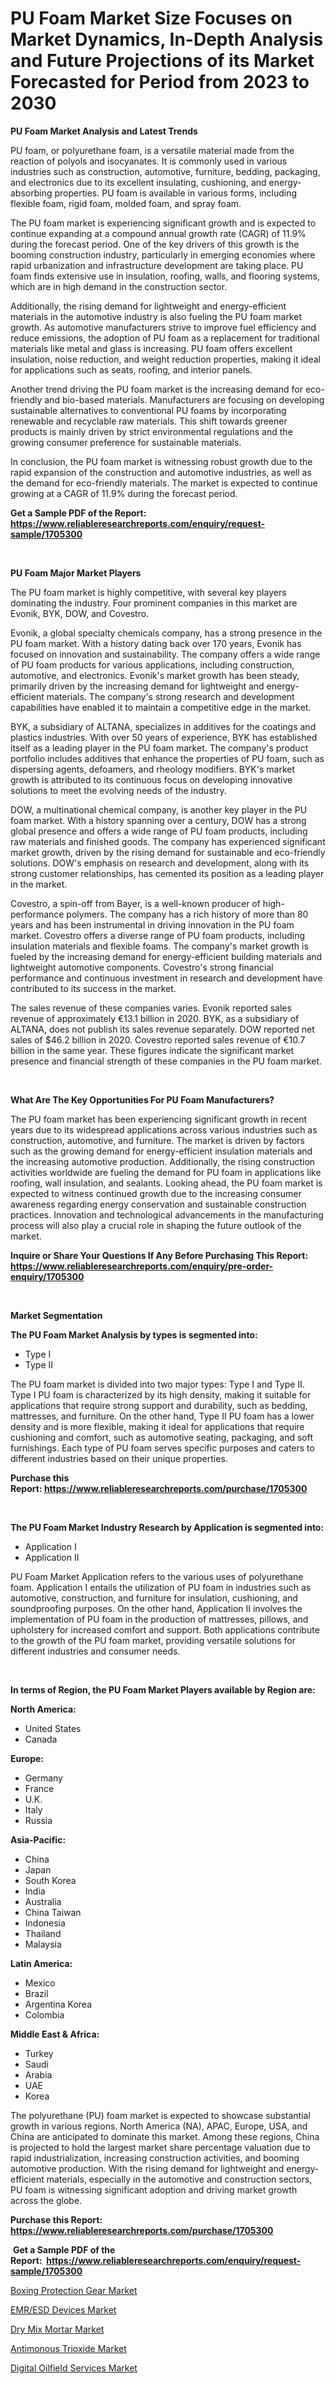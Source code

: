 <p><h1>PU Foam Market Size Focuses on Market Dynamics, In-Depth Analysis and Future Projections of its Market Forecasted for Period from 2023 to 2030</h1></p><p><strong>PU Foam Market Analysis and Latest Trends</strong></p>
<p><p>PU foam, or polyurethane foam, is a versatile material made from the reaction of polyols and isocyanates. It is commonly used in various industries such as construction, automotive, furniture, bedding, packaging, and electronics due to its excellent insulating, cushioning, and energy-absorbing properties. PU foam is available in various forms, including flexible foam, rigid foam, molded foam, and spray foam.</p><p>The PU foam market is experiencing significant growth and is expected to continue expanding at a compound annual growth rate (CAGR) of 11.9% during the forecast period. One of the key drivers of this growth is the booming construction industry, particularly in emerging economies where rapid urbanization and infrastructure development are taking place. PU foam finds extensive use in insulation, roofing, walls, and flooring systems, which are in high demand in the construction sector.</p><p>Additionally, the rising demand for lightweight and energy-efficient materials in the automotive industry is also fueling the PU foam market growth. As automotive manufacturers strive to improve fuel efficiency and reduce emissions, the adoption of PU foam as a replacement for traditional materials like metal and glass is increasing. PU foam offers excellent insulation, noise reduction, and weight reduction properties, making it ideal for applications such as seats, roofing, and interior panels.</p><p>Another trend driving the PU foam market is the increasing demand for eco-friendly and bio-based materials. Manufacturers are focusing on developing sustainable alternatives to conventional PU foams by incorporating renewable and recyclable raw materials. This shift towards greener products is mainly driven by strict environmental regulations and the growing consumer preference for sustainable materials.</p><p>In conclusion, the PU foam market is witnessing robust growth due to the rapid expansion of the construction and automotive industries, as well as the demand for eco-friendly materials. The market is expected to continue growing at a CAGR of 11.9% during the forecast period.</p></p>
<p><strong>Get a Sample PDF of the Report:&nbsp; <a href="https://www.reliableresearchreports.com/enquiry/request-sample/1705300">https://www.reliableresearchreports.com/enquiry/request-sample/1705300</a></strong></p>
<p>&nbsp;</p>
<p><strong>PU Foam Major Market Players</strong></p>
<p><p>The PU foam market is highly competitive, with several key players dominating the industry. Four prominent companies in this market are Evonik, BYK, DOW, and Covestro.</p><p>Evonik, a global specialty chemicals company, has a strong presence in the PU foam market. With a history dating back over 170 years, Evonik has focused on innovation and sustainability. The company offers a wide range of PU foam products for various applications, including construction, automotive, and electronics. Evonik's market growth has been steady, primarily driven by the increasing demand for lightweight and energy-efficient materials. The company's strong research and development capabilities have enabled it to maintain a competitive edge in the market.</p><p>BYK, a subsidiary of ALTANA, specializes in additives for the coatings and plastics industries. With over 50 years of experience, BYK has established itself as a leading player in the PU foam market. The company's product portfolio includes additives that enhance the properties of PU foam, such as dispersing agents, defoamers, and rheology modifiers. BYK's market growth is attributed to its continuous focus on developing innovative solutions to meet the evolving needs of the industry.</p><p>DOW, a multinational chemical company, is another key player in the PU foam market. With a history spanning over a century, DOW has a strong global presence and offers a wide range of PU foam products, including raw materials and finished goods. The company has experienced significant market growth, driven by the rising demand for sustainable and eco-friendly solutions. DOW's emphasis on research and development, along with its strong customer relationships, has cemented its position as a leading player in the market.</p><p>Covestro, a spin-off from Bayer, is a well-known producer of high-performance polymers. The company has a rich history of more than 80 years and has been instrumental in driving innovation in the PU foam market. Covestro offers a diverse range of PU foam products, including insulation materials and flexible foams. The company's market growth is fueled by the increasing demand for energy-efficient building materials and lightweight automotive components. Covestro's strong financial performance and continuous investment in research and development have contributed to its success in the market.</p><p>The sales revenue of these companies varies. Evonik reported sales revenue of approximately €13.1 billion in 2020. BYK, as a subsidiary of ALTANA, does not publish its sales revenue separately. DOW reported net sales of $46.2 billion in 2020. Covestro reported sales revenue of €10.7 billion in the same year. These figures indicate the significant market presence and financial strength of these companies in the PU foam market.</p></p>
<p>&nbsp;</p>
<p><strong>What Are The Key Opportunities For PU Foam Manufacturers?</strong></p>
<p><p>The PU foam market has been experiencing significant growth in recent years due to its widespread applications across various industries such as construction, automotive, and furniture. The market is driven by factors such as the growing demand for energy-efficient insulation materials and the increasing automotive production. Additionally, the rising construction activities worldwide are fueling the demand for PU foam in applications like roofing, wall insulation, and sealants. Looking ahead, the PU foam market is expected to witness continued growth due to the increasing consumer awareness regarding energy conservation and sustainable construction practices. Innovation and technological advancements in the manufacturing process will also play a crucial role in shaping the future outlook of the market.</p></p>
<p><strong>Inquire or Share Your Questions If Any Before Purchasing This Report: <a href="https://www.reliableresearchreports.com/enquiry/pre-order-enquiry/1705300">https://www.reliableresearchreports.com/enquiry/pre-order-enquiry/1705300</a></strong></p>
<p>&nbsp;</p>
<p><strong>Market Segmentation</strong></p>
<p><strong>The PU Foam Market Analysis by types is segmented into:</strong></p>
<p><ul><li>Type I</li><li>Type II</li></ul></p>
<p><p>The PU foam market is divided into two major types: Type I and Type II. Type I PU foam is characterized by its high density, making it suitable for applications that require strong support and durability, such as bedding, mattresses, and furniture. On the other hand, Type II PU foam has a lower density and is more flexible, making it ideal for applications that require cushioning and comfort, such as automotive seating, packaging, and soft furnishings. Each type of PU foam serves specific purposes and caters to different industries based on their unique properties.</p></p>
<p><strong>Purchase this Report:&nbsp;<a href="https://www.reliableresearchreports.com/purchase/1705300">https://www.reliableresearchreports.com/purchase/1705300</a></strong></p>
<p>&nbsp;</p>
<p><strong>The PU Foam Market Industry Research by Application is segmented into:</strong></p>
<p><ul><li>Application I</li><li>Application II</li></ul></p>
<p><p>PU Foam Market Application refers to the various uses of polyurethane foam. Application I entails the utilization of PU foam in industries such as automotive, construction, and furniture for insulation, cushioning, and soundproofing purposes. On the other hand, Application II involves the implementation of PU foam in the production of mattresses, pillows, and upholstery for increased comfort and support. Both applications contribute to the growth of the PU foam market, providing versatile solutions for different industries and consumer needs.</p></p>
<p>&nbsp;</p>
<p><strong>In terms of Region, the PU Foam Market Players available by Region are:</strong></p>
<p>
    <p> <strong> North America: </strong>
        <ul>
            <li>United States</li>
            <li>Canada</li>
        </ul>
        </p> 
    <p> <strong> Europe: </strong>
        <ul>
            <li>Germany</li>
            <li>France</li>
            <li>U.K.</li>
            <li>Italy</li>
            <li>Russia</li>
        </ul>
        </p> 
    <p> <strong> Asia-Pacific: </strong>
        <ul>
            <li>China</li>
            <li>Japan</li>
            <li>South Korea</li>
            <li>India</li>
            <li>Australia</li>
            <li>China Taiwan</li>
            <li>Indonesia</li>
            <li>Thailand</li>
            <li>Malaysia</li>
        </ul>
        </p> 
    <p> <strong> Latin America: </strong>
        <ul>
            <li>Mexico</li>
            <li>Brazil</li>
            <li>Argentina Korea</li>
            <li>Colombia</li>
        </ul>
        </p> 
    <p> <strong> Middle East & Africa: </strong>
        <ul>
            <li>Turkey</li>
            <li>Saudi</li>
            <li>Arabia</li>
            <li>UAE</li>
            <li>Korea</li>
        </ul>
    </p>
    </p>
<p><p>The polyurethane (PU) foam market is expected to showcase substantial growth in various regions. North America (NA), APAC, Europe, USA, and China are anticipated to dominate this market. Among these regions, China is projected to hold the largest market share percentage valuation due to rapid industrialization, increasing construction activities, and booming automotive production. With the rising demand for lightweight and energy-efficient materials, especially in the automotive and construction sectors, PU foam is witnessing significant adoption and driving market growth across the globe.</p></p>
<p><strong>Purchase this Report: <a href="https://www.reliableresearchreports.com/purchase/1705300">https://www.reliableresearchreports.com/purchase/1705300</a></strong></p>
<p>&nbsp;<strong>Get a Sample PDF of the Report:&nbsp;&nbsp;<a href="https://www.reliableresearchreports.com/enquiry/request-sample/1705300">https://www.reliableresearchreports.com/enquiry/request-sample/1705300</a></strong></p>
<p><strong></strong></p>
<p><p><a href="https://github.com/AKSHATREPORTPRIME/Market-Research-Report-List-1/blob/main/boxing-protection-gear-market.md">Boxing Protection Gear Market</a></p><p><a href="https://medium.com/@rebeccabower1903/emr-esd-devices-market-trends-and-market-analysis-forecasted-for-period-2023-2030-9ee0550f06f7">EMR/ESD Devices Market</a></p><p><a href="https://www.linkedin.com/pulse/decoding-dry-mix-mortar-market-deep-dive-latest-trends-c8sae/">Dry Mix Mortar Market</a></p><p><a href="https://github.com/Chiragrp26/Market-Research-Report-List-1/blob/main/antimonous-trioxide-market.md">Antimonous Trioxide Market</a></p><p><a href="https://www.linkedin.com/pulse/digital-oilfield-services-market-research-report-provides-thorough-ytqve/">Digital Oilfield Services Market</a></p></p>
